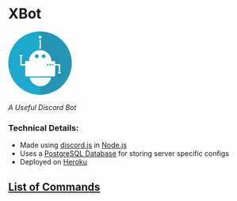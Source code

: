 # XBot

![Bot Icon](assets/images/icon_128x128.png)

*A Useful Discord Bot*

### Technical Details:

* Made using [discord.js](https://discord.js.org) in [Node.js](https://nodejs.org/en/)
* Uses a [PostgreSQL Database](https://www.postgresql.org/) for storing server specific configs
* Deployed on [Heroku](https://www.heroku.com/)

## [List of Commands](https://github.com/paul-soporan/XBot/wiki/Commands)